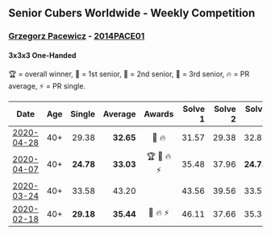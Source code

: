 ## Senior Cubers Worldwide - Weekly Competition
### [Grzegorz Pacewicz](../grzegorz_pacewicz.md) - [2014PACE01](https://www.worldcubeassociation.org/persons/2014PACE01?event=333oh)
#### 3x3x3 One-Handed

🏆 = overall winner, 🥇 = 1st senior, 🥈 = 2nd senior, 🥉 = 3rd senior, 🔥 = PR average, ⚡ = PR single.

| Date | Age | Single | Average | Awards | Solve 1 | Solve 2 | Solve 3 | Solve 4 | Solve 5 | Video |
| :--: | :--: | --: | --: | :--: | --: | --: | --: | --: | --: | :-- |
| [2020-04-28](../../results/333oh/2020-04-28.md) | 40+ | 29.38 | **32.65** | 🥈 🔥 | 31.57 | 29.38 | 32.84 | 50.66 | 33.53 | [Link](https://www.facebook.com/events/535188653858103/permalink/537395990304036/) |
| [2020-04-07](../../results/333oh/2020-04-07.md) | 40+ | **24.78** | **33.03** | 🏆 🥇 🔥 ⚡ | 35.48 | 37.96 | **24.78** | 28.09 | 35.53 | [Link](https://www.facebook.com/events/682716079141575/permalink/686891215390728/) |
| [2020-03-24](../../results/333oh/2020-03-24.md) | 40+ | 33.58 | 43.20 |  | 43.56 | 39.56 | 33.58 | 47.53 | 46.46 | [Link](https://www.facebook.com/events/212335450005639/permalink/216397449599439/) |
| [2020-02-18](../../results/333oh/2020-02-18.md) | 40+ | **29.18** | **35.44** | 🥈 🔥 ⚡ | 46.11 | 37.66 | 35.34 | **29.18** | 33.32 | |


<!-- Global site tag (gtag.js) - Google Analytics -->
<script async src="https://www.googletagmanager.com/gtag/js?id=UA-86348435-3"></script>
<script>window.dataLayer = window.dataLayer || []; function gtag() {dataLayer.push(arguments);} gtag('js', new Date()); gtag('config', 'UA-86348435-3');</script>
